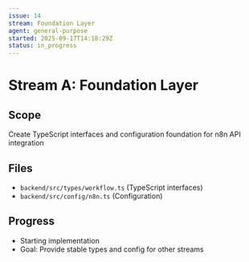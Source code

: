 ```yaml
---
issue: 14
stream: Foundation Layer
agent: general-purpose
started: 2025-09-17T14:18:29Z
status: in_progress
---
```


# Stream A: Foundation Layer

## Scope
Create TypeScript interfaces and configuration foundation for n8n API integration

## Files
- `backend/src/types/workflow.ts` (TypeScript interfaces)
- `backend/src/config/n8n.ts` (Configuration)

## Progress
- Starting implementation
- Goal: Provide stable types and config for other streams